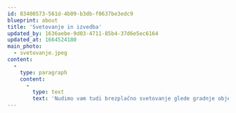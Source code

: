 ```yaml
---
id: 83400573-561d-4b09-b3db-f0637be3edc9
blueprint: about
title: 'Svetovanje in izvedba'
updated_by: 1636aebe-9d03-4711-85b4-37d6e5ec6164
updated_at: 1664524180
main_photo:
  - svetovanje.jpeg
content:
  -
    type: paragraph
    content:
      -
        type: text
        text: 'Nudimo vam tudi brezplačno svetovanje glede gradnje objekta. Projekt vam izvedemo po ponudbi kot tudi »na ključ«'
---
```

